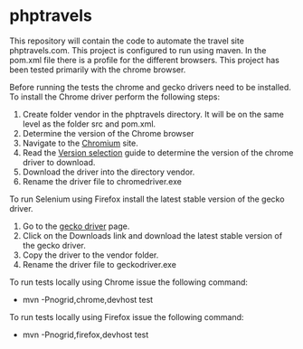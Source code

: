 # phptravels
This repository will contain the code to automate the travel site phptravels.com. This project is configured to run using maven.  In the pom.xml file there is a profile for the different browsers. This project has been tested primarily with the chrome browser. 

Before running the tests the chrome and gecko drivers need to be installed. To install the Chrome driver perform the following steps:

1. Create folder vendor in the phptravels directory. It will be on the same level as the folder src and pom.xml.
1. Determine the version of the Chrome browser 
1. Navigate to the [Chromium](http://chromedriver.chromium.org/home) site.
1. Read the [Version selection](http://chromedriver.chromium.org/downloads/version-selection) guide to determine the version of the chrome driver to download.
1. Download the driver into the directory vendor.
1. Rename the driver file to chromedriver.exe

To run Selenium using Firefox install the latest stable version of the gecko driver.

1. Go to the [gecko driver](https://github.com/mozilla/geckodriver/releases) page.
1. Click on the Downloads link and download the latest stable version of the gecko driver.
1. Copy the driver to the vendor folder.
1. Rename the driver file to geckodriver.exe
  
To run tests locally using Chrome issue the following command:
 - mvn -Pnogrid,chrome,devhost test

To run tests locally using Firefox issue the following command:
 - mvn -Pnogrid,firefox,devhost test

  
